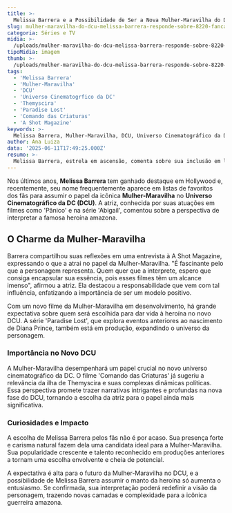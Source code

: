 ```yaml
---
title: >-
  Melissa Barrera e a Possibilidade de Ser a Nova Mulher-Maravilha do DCU
slug: mulher-maravilha-do-dcu-melissa-barrera-responde-sobre-8220-fancast-8221
categoria: Séries e TV
midia: >-
  /uploads/mulher-maravilha-do-dcu-melissa-barrera-responde-sobre-8220-fancast-8221-thumb.jpg
tipoMidia: imagem
thumb: >-
  /uploads/mulher-maravilha-do-dcu-melissa-barrera-responde-sobre-8220-fancast-8221-thumb.jpg
tags:
  - 'Melissa Barrera'
  - 'Mulher-Maravilha'
  - 'DCU'
  - 'Universo Cinematogrfico da DC'
  - 'Themyscira'
  - 'Paradise Lost'
  - 'Comando das Criaturas'
  - 'A Shot Magazine'
keywords: >-
  Melissa Barrera, Mulher-Maravilha, DCU, Universo Cinematográfico da DC, Themyscira, Paradise Lost, Comando das Criaturas, A Shot Magazine
author: Ana Luiza
data: '2025-06-11T17:49:25.000Z'
resumo: >-
  Melissa Barrera, estrela em ascensão, comenta sobre sua inclusão em listas de fandom para viver a icônica Mulher-Maravilha. Com um novo projeto da heroína em desenvolvimento, a atriz compartilha seus pensamentos sobre o impacto desse papel.
---
```


Nos últimos anos, **Melissa Barrera** tem ganhado destaque em Hollywood e, recentemente, seu nome frequentemente aparece em listas de favoritos dos fãs para assumir o papel da icônica **Mulher-Maravilha** no **Universo Cinematográfico da DC (DCU)**. A atriz, conhecida por suas atuações em filmes como 'Pânico' e na série 'Abigail', comentou sobre a perspectiva de interpretar a famosa heroína amazona.

## O Charme da Mulher-Maravilha

Barrera compartilhou suas reflexões em uma entrevista à A Shot Magazine, expressando o que a atrai no papel da Mulher-Maravilha. "É fascinante pelo que a personagem representa. Quem quer que a interprete, espero que consiga encapsular sua essência, pois esses filmes têm um alcance imenso", afirmou a atriz. Ela destacou a responsabilidade que vem com tal influência, enfatizando a importância de ser um modelo positivo.

Com um novo filme da Mulher-Maravilha em desenvolvimento, há grande expectativa sobre quem será escolhida para dar vida à heroína no novo DCU. A série 'Paradise Lost', que explora eventos anteriores ao nascimento de Diana Prince, também está em produção, expandindo o universo da personagem.

### Importância no Novo DCU

A Mulher-Maravilha desempenhará um papel crucial no novo universo cinematográfico da DC. O filme 'Comando das Criaturas' já sugeriu a relevância da ilha de Themyscira e suas complexas dinâmicas políticas. Essa perspectiva promete trazer narrativas intrigantes e profundas na nova fase do DCU, tornando a escolha da atriz para o papel ainda mais significativa.

### Curiosidades e Impacto

A escolha de Melissa Barrera pelos fãs não é por acaso. Sua presença forte e carisma natural fazem dela uma candidata ideal para a Mulher-Maravilha. Sua popularidade crescente e talento reconhecido em produções anteriores a tornam uma escolha envolvente e cheia de potencial.

A expectativa é alta para o futuro da Mulher-Maravilha no DCU, e a possibilidade de Melissa Barrera assumir o manto da heroína só aumenta o entusiasmo. Se confirmada, sua interpretação poderá redefinir a visão da personagem, trazendo novas camadas e complexidade para a icônica guerreira amazona.
